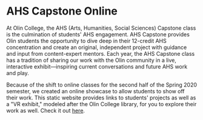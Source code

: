 # AHS Capstone Online

At Olin College, the AHS (Arts, Humanities, Social Sciences) Capstone class is the culmination of students' AHS engagement. AHS Capstone provides Olin students the opportunity to dive deep in their 12-credit AHS concentration and create an original, independent project with guidance and input from content-expert mentors. Each year, the AHS Capstone class has a tradition of sharing our work with the Olin community in a live, interactive exhibit—inspiring current conversations and future AHS work and play.

Because of the shift to online classes for the second half of the Spring 2020 semester, we created an online showcase to allow students to show off their work. This static website provides links to students' projects as well as a "VR exhibit," modeled after the Olin College library, for you to explore their work as well. Check it out [here](https://ahscap.olin.build).